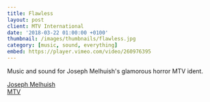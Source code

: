 ```yaml
---
title: Flawless
layout: post
client: MTV International
date: '2018-03-22 01:00:00 +0100'
thumbnail: /images/thumbnails/flawless.jpg
category: [music, sound, everything]
embed: https://player.vimeo.com/video/260976395
---
```


Music and sound for Joseph Melhuish's glamorous horror MTV ident.

[Joseph Melhuish](http://www.josephmelhuish.com/)  
[MTV](http://www.mtv.com)
